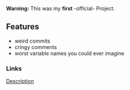 
**Warning:** This was my **first** -official- Project.
## Features
- weird commits 
- cringy comments
- worst variable names you could ever imagine

### Links

[Description](https://github.com/neginkheirmand/C-MidTerm-Project/raw/master/MidTermProject.pdf)
